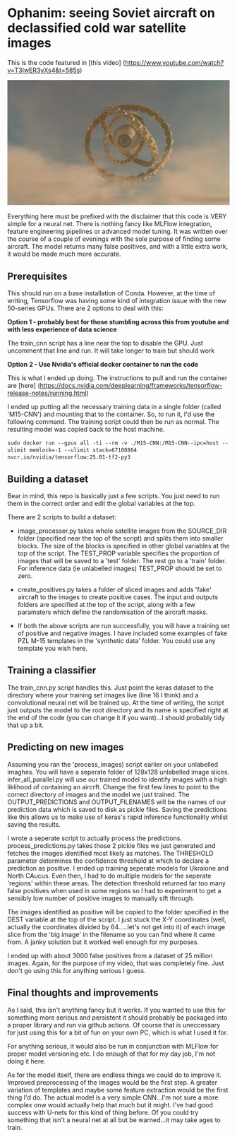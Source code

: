 # Ophanim: seeing Soviet aircraft on declassified cold war satellite images

This is the code featured in [this video] (https://www.youtube.com/watch?v=T3IwER3yXs4&t=585s)

![About the limit of my blender abilities](https://github.com/lambdaBoost/Ophanim/blob/main/docs/ophanim.png )

Everything here must be prefixed with the disclaimer that this code is VERY simple for a neural net. There is nothing fancy like MLFlow integration, feature engineering pipelines or advanced model tuning. It was written over the course of a couple of evenings with the sole purpose of finding some aircraft. The model returns many false positives, and with a little extra work, it would be made much more accurate.

## Prerequisites
This should run on a base installation of Conda. However, at the time of writing, Tensorflow was having some kind of integration issue with the new 50-series GPUs. There are 2 options to deal with this:

**Option 1 - probably best for those stumbling across this from youtube and with less experience of data science**

The train_cnn script has a line near the top to disable the GPU. Just uncomment that line and run. It will take longer to train but should work

**Option 2 - Use Nvidia's official docker container to run the code**

This is what I ended up doing. The instructions to pull and run the container are [here] (https://docs.nvidia.com/deeplearning/frameworks/tensorflow-release-notes/running.html)

I ended up putting all the necessary training data in a single folder (called 'M15-CNN') and mounting that to the container. So, to run it, I'd use the following command. The training script could then be run as normal. The resulting model was copied back to the host machine.

```
sudo docker run --gpus all -ti --rm -v ./M15-CNN:/M15-CNN--ipc=host --ulimit memlock=-1 --ulimit stack=67108864 nvcr.io/nvidia/tensorflow:25.01-tf2-py3
```


## Building a dataset
Bear in mind, this repo is basically just a few scripts. You just need to run them in the correct order and edit the global variables at the top.

There are 2 scripts to build a dataset:

* image_processer.py takes whole satellite images from the SOURCE_DIR folder (specified near the top of the script) and splits them into smaller blocks. The size of the blocks is specified in other global variables at the top of the script. The TEST_PROP variable specifies the proportion of images that will be saved to a 'test' folder. The rest go to a 'train' folder. For inference data (ie unlabelled images) TEST_PROP should be set to zero.

* create_positives.py takes a folder of sliced images and adds 'fake' aircraft to the images to create positive cases. The input and outputs folders are specified at the top of the script, along with a few paramaters which define the randomisation of the aircraft masks.

* If both the above scripts are run successfully, you will have a training set of positive and negative images. I have included some examples of fake PZL M-15 templates in the 'synthetic data' folder. You could use any template you wish here.


## Training a classifier
The train_cnn.py script handles this. Just point the keras dataset to the directory where your training set images live (line 16 I think) and a convolutional neural net will be trained up. At the time of writing, the script just outputs the model to the root directory and its name is specified right at the end of the code (you can change it if you want)...I should probably tidy that up a bit.

## Predicting on new images
Assuming you ran the 'process_images) script earlier on your unlabelled imaghes. You will have a seperate folder of 128x128 unlabelled image slices. infer_all_parallel.py will use our trained model to identify images with a high liklihood of containing an aircrft. Change the first few lines to point to the correct directory of images and the model we just trained. The OUTPUT_PREDICTIONS and OUTPUT_FILENAMES will be the names of our prediction data which is saved to disk as pickle files. Saving the predictions like this allows us to make use of keras's rapid inference functionality whilst saving the results.

I wrote a seperate script to actually process the predictions. process_predictions.py takes those 2 pickle files we just generated and fetches the images identified most likely as matches. The THRESHOLD parameter determines the confidence threshold at which to declare a prediction as positive. 
I ended up training seperate models for Ukraione and North CAucus. Even then, I had to do multiple models for the seperate 'regions' within these areas. The detection threshold returned far too many false positives when used in some regions so I had to experiment to get a sensibly low number of positive images to manually sift through.

The images identified as positive will be copied to the folder specified in the DEST variable at the top of the script. I just stuck the X-Y coordinates (well, actually the coordinates divided by 64.....let's not get into it) of each image slice from the 'big image' in the filename so you can find where it came from. A janky solution but it worked well enough for my purposes.

I ended up with about 3000 false positives from a dataset of 25 million images. Again, for the purpose of my video, that was completely fine. Just don't go using this for anything serious I guess.

## Final thoughts and improvements
As I said, this isn't anything fancy but it works. If you wanted to use this for something more serious and persistent it should probably be packaged into a proper library and run via github actions. Of course that is uneccessary for just using this for a bit of fun on your own PC, which is what I used it for.

For anything serious, it would also be run in conjunction with MLFlow for proper model versioning etc. I do enough of that for my day job, I'm not doing it here.

As for the model itself, there are endless things we could do to improve it. Improved preprocessing of the images would be the first step. A greater variation of templates and maybe some feature extraction would be the first thing I'd do. The actual model is a very simple CNN...I'm not sure a more complex onw would actually help that much but it might. I've had good success with U-nets for this kind of thing before. Of you could try something that isn't a neural net at all but be warned...it may take ages to train.

